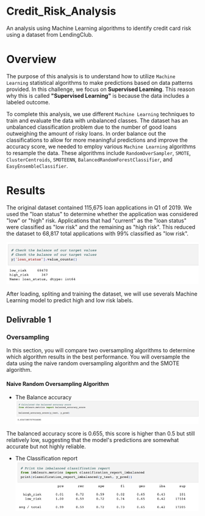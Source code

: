 # Credit_Risk_Analysis
An analysis using Machine Learning algorithms to identify credit card risk using a dataset from LendingClub.

# Overview

The purpose of this analysis is to understand how to utilize `Machine Learning` statistical algorithms to make predictions based on data patterns provided. In this challenge, we focus on **Supervised Learning**. This reason why this is called **"Supervised Learning"** is because the data includes a labeled outcome. 

To complete this analysis, we use different `Machine Learning` techniques to train and evaluate the data with unbalanced classes. The dataset has an unbalanced classification problem due to the number of good loans outweighing the amount of risky loans. In order balance out the classifications to allow for more meaningful predictions and improve the accuracy score, we needed to employ various `Machine Learning` algorithms to resample the data. These algorithms include `RandomOverSampler`, `SMOTE`, `ClusterCentroids`, `SMOTEENN`, `BalancedRandomForestClassifier`, and `EasyEnsembleClassifier`.

# Results

The original dataset contained 115,675 loan applications in Q1 of 2019. We used the "loan status" to determine whether the application was considered "low" or "high" risk. Applications that had "current" as the "loan status" were classified as "low risk" and the remaining as "high risk". This reduced the dataset to 68,817 total applications with 99% classified as "low risk".

![Loans](https://github.com/Hanzian/Credit_Risk_Analysis/blob/main/Images/Loans%20Statuts.png)

After loading, spliting and training the dataset, we will use severals Machine Learning model to predict high and low risk labels.

## Delivrable 1

### Oversampling
In this section, you will compare two oversampling algorithms to determine which algorithm results in the best performance. You will oversample the data using the naive random oversampling algorithm and the SMOTE algorithm.

#### Naive Random Oversampling Algorithm
- The Balance accuracy
![](https://github.com/Hanzian/Credit_Risk_Analysis/blob/main/Images/Naive%20Accuracy.png)

The balanced accuracy score is 0.655, this score is higher than 0.5 but still relatively low, suggesting that the model's predictions are somewhat accurate but not highly reliable.

- The Classification report
![](https://github.com/Hanzian/Credit_Risk_Analysis/blob/main/Images/Naive%20Classification.png)



